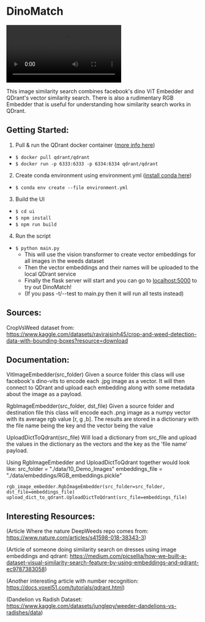 # DinoMatch

<video autoplay controls>
  <source src="data/Demo1.mp4" type="video/mp4">
Your browser does not support the video tag.
</video>


This image similarity search combines facebook's dino ViT Embedder and QDrant's vector similarity search. There is also a rudimentary RGB Embedder  that is useful for understanding how similarity search works in QDrant.

## Getting Started:

1. Pull & run the QDrant docker container ([more info here](https://qdrant.tech/documentation/quick-start/))
 - `$ docker pull qdrant/qdrant`
 - `$ docker run -p 6333:6333 -p 6334:6334 qdrant/qdrant`

2. Create conda environment using environment.yml ([install conda here](https://docs.anaconda.com/free/miniconda/))
 - `$ conda env create --file environment.yml`

3. Build the UI
 - `$ cd ui`
 - `$ npm install`
 - `$ npm run build`

4. Run the script
 - `$ python main.py`
    - This will use the vision transformer to create vector embeddings for all images in the weeds dataset
    - Then the vector embeddings and their names will be uploaded to the local QDrant service
    - Finally the flask server will start and you can go to [localhost:5000](http://localhost:5000) to try out DinoMatch!
    - (If you pass -t/--test to main.py then it will run all tests instead)

## Sources:

CropVsWeed dataset from:
https://www.kaggle.com/datasets/ravirajsinh45/crop-and-weed-detection-data-with-bounding-boxes?resource=download

## Documentation:

VitImageEmbedder(src_folder)
Given a source folder this class will use facebook's dino-vits to encode each .jpg image as a vector. It will then connect to QDrant and upload each embedding along with some metadata about the image as a payload.

RgbImageEmbedder(src_folder, dst_file)
Given a source folder and destination file this class will encode each .png image as a numpy vector with its average rgb value [r, g ,b]. The results are stored in a dictionary with the file name being the key and the vector being the value

UploadDictToQdrant(src_file)
Will load a dictionary from src_file and upload the values in the dictionary as the vectors and the key as the 'file name' payload.

Using RgbImageEmbedder and UploadDictToQdrant together would look like:
    src_folder = "./data/10_Demo_Images"
    embeddings_file = "./data/embeddings/RGB_embeddings.pickle"

    rgb_image_embedder.RgbImageEmbedder(src_folder=src_folder, dst_file=embeddings_file)
    upload_dict_to_qdrant.UploadDictToQdrant(src_file=embeddings_file)

## Interesting Resources:
(Article Where the nature DeepWeeds repo comes from:
https://www.nature.com/articles/s41598-018-38343-3)

(Article of someone doing similarity search on dresses using image embeddings and qdrant:
https://medium.com/picsellia/how-we-built-a-dataset-visual-similarity-search-feature-by-using-embeddings-and-qdrant-ec9787383058)

(Another interesting article with number recognition:
https://docs.voxel51.com/tutorials/qdrant.html)

(Dandelion vs Radish Dataset: 
https://www.kaggle.com/datasets/junglepy/weeder-dandelions-vs-radishes/data)